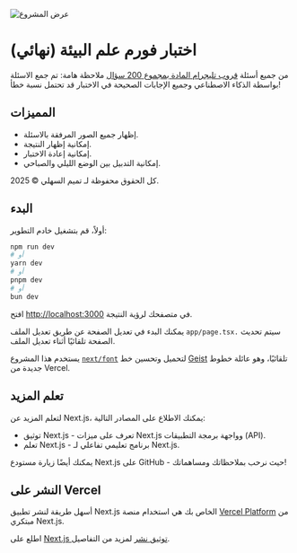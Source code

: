 ![عرض المشروع]([/images/logo.png](https://final-ecology-form.vercel.app/assets/overview.png))
# اختبار فورم علم البيئة (نهائي)

من جميع أسئلة [قروب تليجرام المادة بمجموع 200 سؤال](https://t.me/+qTLPMOCOk54wODVk)
ملاحظة هامة: تم جمع الاسئلة بواسطة الذكاء الاصطناعي وجميع الإجابات الصحيحة في الاختبار قد تحتمل نسبة خطأ!

## المميزات

- إظهار جميع الصور المرفقة بالاسئلة.
- إمكانية إظهار النتيجة.
- إمكانية إعادة الاختبار.
- إمكانية التدبيل بين الوضع الليلي والصباحي.

كل الحقوق محفوظة لـ تميم السهلي © 2025.

## البدء

أولاً، قم بتشغيل خادم التطوير:

```bash
npm run dev
# أو
yarn dev
# أو
pnpm dev
# أو
bun dev
```
افتح [http://localhost:3000](http://localhost:3000) في متصفحك لرؤية النتيجة.

يمكنك البدء في تعديل الصفحة عن طريق تعديل الملف `app/page.tsx.` سيتم تحديث الصفحة تلقائيًا أثناء تعديل الملف.

يستخدم هذا المشروع [`next/font`](https://nextjs.org/docs/app/building-your-application/optimizing/fonts) لتحميل وتحسين خط [Geist](https://vercel.com/font) تلقائيًا، وهو عائلة خطوط جديدة من Vercel.

## تعلم المزيد

لتعلم المزيد عن Next.js، يمكنك الاطلاع على المصادر التالية:

- توثيق Next.js - تعرف على ميزات Next.js وواجهة برمجة التطبيقات (API).
- تعلم Next.js - برنامج تعليمي تفاعلي لـ Next.js.

يمكنك أيضًا زيارة مستودع Next.js على GitHub - حيث نرحب بملاحظاتك ومساهماتك!

## النشر على Vercel

أسهل طريقة لنشر تطبيق Next.js الخاص بك هي استخدام منصة [Vercel Platform](https://vercel.com/new?utm_medium=default-template&filter=next.js&utm_source=create-next-app&utm_campaign=create-next-app-readme) من مبتكري Next.js.

اطلع على [Next.js توثيق نشر](https://nextjs.org/docs/app/building-your-application/deploying) لمزيد من التفاصيل.
